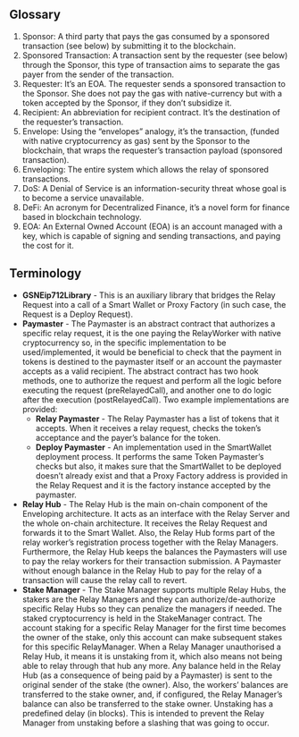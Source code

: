 ## Glossary

1. Sponsor: A third party that pays the gas consumed by a sponsored transaction (see below) by submitting it to the blockchain.
2. Sponsored Transaction: A transaction sent by the requester (see below) through the Sponsor, this type of transaction aims to separate the gas payer from the sender of the transaction.
3. Requester: It’s an EOA. The requester sends a sponsored transaction to the Sponsor. She does not pay the gas with native-currency but with a token accepted by the Sponsor, if they don’t subsidize it.
4. Recipient: An abbreviation for recipient contract. It’s the destination of the requester’s transaction.
5. Envelope: Using the “envelopes” analogy, it’s the transaction, (funded with native cryptocurrency as gas) sent by the Sponsor to the blockchain, that wraps the requester’s transaction payload (sponsored transaction).
6. Enveloping: The entire system which allows the relay of sponsored transactions.
7. DoS: A Denial of Service is an information-security threat whose goal is to become a service unavailable.
8. DeFi: An acronym for Decentralized Finance, it’s a novel form for finance based in blockchain technology.
9. EOA: An External Owned Account (EOA) is an account managed with a key, which is capable of signing and sending transactions, and paying the cost for it.


## Terminology

- **GSNEip712Library** - This is an auxiliary library that bridges the Relay Request into a call of a Smart Wallet or Proxy Factory (in such case, the Request is a Deploy Request).
- **Paymaster** - The Paymaster is an abstract contract that authorizes a specific relay request, it is the one paying the RelayWorker with native cryptocurrency so, in the specific implementation to be used/implemented, it would be beneficial to check that the payment in tokens is destined to the paymaster itself or an account the paymaster accepts as a valid recipient.
The abstract contract has two hook methods, one to authorize the request and perform all the logic before executing the request (preRelayedCall), and another one to do logic after the execution (postRelayedCall).
Two example implementations are provided:
    - **Relay Paymaster** - The Relay Paymaster has a list of tokens that it accepts. When it receives a relay request, checks the token’s acceptance and the payer’s balance for the token.
    - **Deploy Paymaster** - An implementation used in the SmartWallet deployment process. It performs the same Token Paymaster’s checks but also, it makes sure that the SmartWallet to be deployed doesn’t already exist and that a Proxy Factory address is provided in the Relay Request and it is the factory instance accepted by the paymaster.
- **Relay Hub** - The Relay Hub is the main on-chain component of the Enveloping architecture. It acts as an interface with the Relay Server and the whole on-chain architecture. It receives the Relay Request and forwards it to the Smart Wallet. Also, the Relay Hub forms part of the relay worker’s registration process together with the Relay Managers. Furthermore, the Relay Hub keeps the balances the Paymasters will use to pay the relay workers for their transaction submission. A Paymaster without enough balance in the Relay Hub to pay for the relay of a transaction will cause the relay call to revert.
- **Stake Manager** - The Stake Manager supports multiple Relay Hubs, the stakers are the Relay Managers and they can authorize/de-authorize specific Relay Hubs so they can penalize the managers if needed. The staked cryptocurrency is held in the StakeManager contract.
The account staking for a specific Relay Manager for the first time becomes the owner of the stake, only this account can make subsequent stakes for this specific RelayManager.
    When a Relay Manager unauthorised a Relay Hub, it means it is unstaking from it, which also means not being able to relay through that hub any more. Any balance held in the Relay Hub (as a consequence of being paid by a Paymaster) is sent to the original sender of the stake (the owner). Also, the workers’ balances are transferred to the stake owner, and, if configured, the Relay Manager’s balance can also be transferred to the stake owner.
    Unstaking has a predefined delay (in blocks). This is intended to prevent the Relay Manager from unstaking before a slashing that was going to occur.